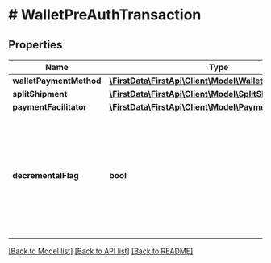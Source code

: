 # # WalletPreAuthTransaction

## Properties

Name | Type | Description | Notes
------------ | ------------- | ------------- | -------------
**walletPaymentMethod** | [**\FirstData\FirstApi\Client\Model\WalletPaymentMethod**](WalletPaymentMethod.md) |  | 
**splitShipment** | [**\FirstData\FirstApi\Client\Model\SplitShipment**](SplitShipment.md) |  | [optional] 
**paymentFacilitator** | [**\FirstData\FirstApi\Client\Model\PaymentFacilitator**](PaymentFacilitator.md) |  | [optional] 
**decrementalFlag** | **bool** | This flag can only be used in a preAuth transaction that updates the amount of a previous preAuth transaction to either increase the preAuth amount (DecrementalPreAuthFlag &#x3D; false) or decrease the preAuth amount (DecrementalPreAuthFlag &#x3D; true). | [optional] [default to false]

[[Back to Model list]](../../README.md#documentation-for-models) [[Back to API list]](../../README.md#documentation-for-api-endpoints) [[Back to README]](../../README.md)



